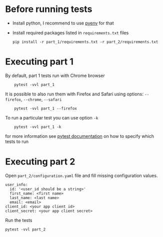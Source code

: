 # Before running tests

- Install python, I recommend to use [pyenv](https://github.com/pyenv/pyenv) for that

- Install required packages listed in `requirements.txt` files

      pip install -r part_1/requirements.txt -r part_2/requirements.txt

# Executing part 1

  By default, part 1 tests run with Chrome browser 

        pytest -vvl part_1

  It is possible to also run them with Firefox and Safari
  using options: `--firefox`, `--chrome`, `--safari`

        pytest -vvl part_1 --firefox
 
  To run a particular test you can use option `-k`
 
        pytest -vvl part_1 -k

  for more information see [pytest documentation](https://docs.pytest.org/en/7.1.x/how-to/usage.html#specifying-which-tests-to-run) on how to specify which tests to run

# Executing part 2

  Open `part_2/configuration.yaml` file and fill missing configuration values.

    user_info:
      id: '<user_id should be a string>'
      first_name: <first name>
      last_name: <last name>
      email: <email>
    client_id: <your app client id>
    client_secret: <your app client secret>

  Run the tests

    pytest -vvl part_2


